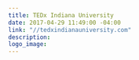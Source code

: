 ```yaml
---
title: TEDx Indiana University
date: 2017-04-29 11:49:00 -04:00
link: "//tedxindianauniversity.com"
description: 
logo_image: 
---
```


